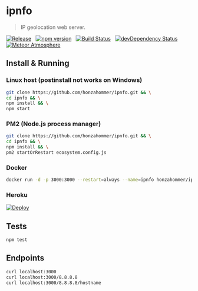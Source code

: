 # ipnfo
> IP geolocation web server.

[![Release](https://img.shields.io/github/release/honzahommer/ipnfo.svg)](https://github.com/honzahommer/ipnfo/releases/latest) &nbsp;
[![npm version](https://img.shields.io/npm/v/ipnfo.svg)](https://www.npmjs.com/package/ipnfo)  &nbsp; [![Build Status](https://img.shields.io/travis/honzahommer/ipnfo/master.svg)](https://travis-ci.org/honzahommer/ipnfo) &nbsp; [![devDependency Status](https://img.shields.io/david/dev/honzahommer/ipnfo.svg)](https://david-dm.org/honzahommer/ipnfo?type=dev) &nbsp; [![Meteor Atmosphere](https://img.shields.io/badge/meteor-honzahommer%3Aipnfo-blue.svg)](https://atmospherejs.com/honzahommer/ipnfo)

## Install & Running

### Linux host (postinstall not works on Windows)

```bash
git clone https://github.com/honzahommer/ipnfo.git && \
cd ipnfo && \
npm install && \
npm start
```

### PM2 (Node.js process manager)

```bash
git clone https://github.com/honzahommer/ipnfo.git && \
cd ipnfo && \
npm install && \
pm2 startOrRestart ecosystem.config.js
```

### Docker

```bash
docker run -d -p 3000:3000 --restart=always --name=ipnfo honzahommer/ipnfo
```

### Heroku

[![Deploy](https://www.herokucdn.com/deploy/button.svg)](https://heroku.com/deploy)

## Tests

```bash
npm test
```

## Endpoints

```bash
curl localhost:3000
curl localhost:3000/8.8.8.8
curl localhost:3000/8.8.8.8/hostname
```
